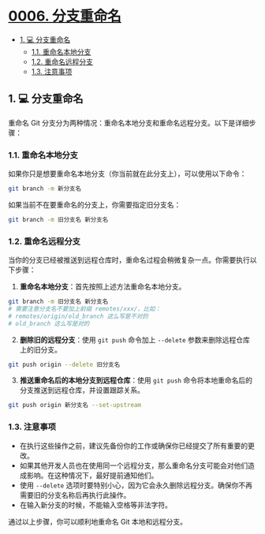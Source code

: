 # [0006. 分支重命名](https://github.com/Tdahuyou/TNotes.git-notes/tree/main/notes/0006.%20%E5%88%86%E6%94%AF%E9%87%8D%E5%91%BD%E5%90%8D)

<!-- region:toc -->

- [1. 💻 分支重命名](#1--分支重命名)
  - [1.1. 重命名本地分支](#11-重命名本地分支)
  - [1.2. 重命名远程分支](#12-重命名远程分支)
  - [1.3. 注意事项](#13-注意事项)

<!-- endregion:toc -->

## 1. 💻 分支重命名

重命名 Git 分支分为两种情况：重命名本地分支和重命名远程分支。以下是详细步骤：

### 1.1. 重命名本地分支

如果你只是想要重命名本地分支（你当前就在此分支上），可以使用以下命令：

```bash
git branch -m 新分支名
```

如果当前不在要重命名的分支上，你需要指定旧分支名：

```bash
git branch -m 旧分支名 新分支名
```

### 1.2. 重命名远程分支

当你的分支已经被推送到远程仓库时，重命名过程会稍微复杂一点。你需要执行以下步骤：

1. **重命名本地分支**：首先按照上述方法重命名本地分支。
   
```bash
git branch -m 旧分支名 新分支名
# 需要注意分支名不要加上前缀 remotes/xxx/，比如：
# remotes/origin/old_branch 这么写是不对的
# old_branch 这么写是对的
```

2. **删除旧的远程分支**：使用 `git push` 命令加上 `--delete` 参数来删除远程仓库上的旧分支。

```bash
git push origin --delete 旧分支名
```

3. **推送重命名后的本地分支到远程仓库**：使用 `git push` 命令将本地重命名后的分支推送到远程仓库，并设置跟踪关系。

```bash
git push origin 新分支名 --set-upstream
```

### 1.3. 注意事项

- 在执行这些操作之前，建议先备份你的工作或确保你已经提交了所有重要的更改。
- 如果其他开发人员也在使用同一个远程分支，那么重命名分支可能会对他们造成影响。在这种情况下，最好提前通知他们。
- 使用 `--delete` 选项时要特别小心，因为它会永久删除远程分支。确保你不再需要旧的分支名称后再执行此操作。
- 在输入新分支的时候，不能输入空格等非法字符。

通过以上步骤，你可以顺利地重命名 Git 本地和远程分支。
